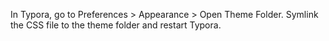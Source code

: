 In Typora, go to Preferences > Appearance > Open Theme Folder. Symlink the CSS file to the theme folder and restart Typora.
